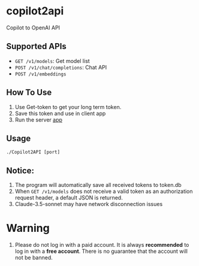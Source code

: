 # copilot2api
Copilot to OpenAI API

## Supported APIs

- `GET /v1/models`: Get model list
- `POST /v1/chat/completions`: Chat API
- `POST /v1/embeddings`

## How To Use
1. Use Get-token to get your long term token.
2. Save this token and use in client app
3. Run the server <a href="https://github.com/patchescamerababy/copilot2api/releases/">app</a>

## Usage

    ./Copilot2API [port]

## Notice:
1. The program will automatically save all received tokens to token.db
2. When `GET /v1/models` does not receive a valid token as an authorization request header, a default JSON is returned.
3. Claude-3.5-sonnet may have network disconnection issues

# Warning
1. Please do not log in with a paid account. It is always **recommended** to log in with a **free account**. There is no guarantee that the account will not be banned.
